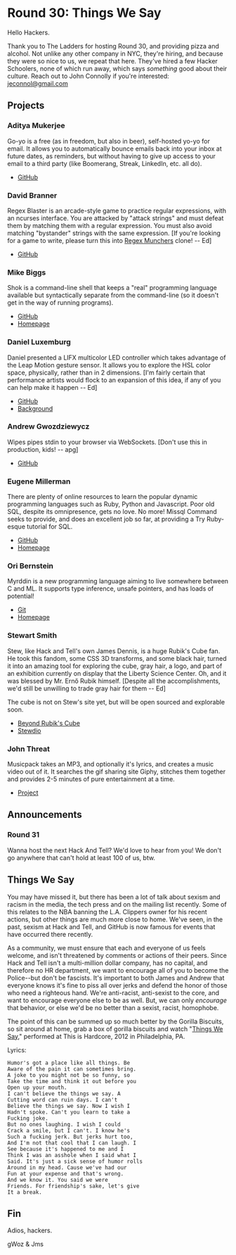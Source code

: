 # Round 30: Things We Say

Hello Hackers.

Thank you to The Ladders for hosting Round 30, and providing pizza and alcohol. Not unlike any other company in NYC, they're hiring, and because they were so nice to us, we repeat that here. They've hired a few Hacker Schoolers, none of which run away, which says *something* good about their culture. Reach out to John Connolly if you're interested: jeconnol@gmail.com

## Projects

### Aditya Mukerjee

Go-yo is a free (as in freedom, but also in beer), self-hosted yo-yo for email. It allows you to automatically bounce emails back into your inbox at future dates, as reminders, but without having to give up access to your email to a third party (like Boomerang, Streak, LinkedIn, etc. all do).

* [GitHub](https://github.com/ChimeraCoder/go-yo)

### David Branner

Regex Blaster is an arcade-style game to practice regular expressions, with an ncurses interface. You are attacked by "attack strings" and must defeat them by matching them with a regular expression. You must also avoid matching "bystander" strings with the same expression. \[If you're looking for a game to write, please turn this into [Regex Munchers](https://en.wikipedia.org/wiki/Number_Munchers) clone! -- Ed\]

* [GitHub](https://github.com/brannerchinese/regex_blaster)

### Mike Biggs

Shok is a command-line shell that keeps a "real" programming language available but syntactically separate from the command-line (so it doesn't get in the way of running programs).

* [GitHub](https://github.com/nfomon/shok)
* [Homepage](http://shok.io/)

### Daniel Luxemburg

Daniel presented a LIFX multicolor LED controller which takes advantage of the Leap Motion gesture sensor. It allows you to explore the HSL color space, physically, rather than in 2 dimensions. \[I'm fairly certain that performance artists would flock to an expansion of this idea, if any of you can help make it happen -- Ed\]

* [GitHub](https://github.com/dluxemburg/leap-lifx)
* [Background](http://dluxemburg.svbtle.com/leaplifx-first-version)

### Andrew Gwozdziewycz

Wipes pipes stdin to your browser via WebSockets. \[Don't use this in production, kids! -- apg\]

* [GitHub](https://github.com/apg/wipes)

### Eugene Millerman

There are plenty of online resources to learn the popular dynamic programming languages such as Ruby, Python and Javascript. Poor old SQL, despite its omnipresence, gets no love. No more! Missql Command seeks to provide, and does an excellent job so far, at providing a Try Ruby-esque tutorial for SQL.

* [GitHub](https://github.com/eugmill/missql-command/)
* [Homepage](http://missqlcommand.com/)

### Ori Bernstein

Myrddin is a new programming language aiming to live somewhere between C and ML. It supports type inference, unsafe pointers, and has loads of potential!

* [Git](http://git.eigenstate.org/ori/mc.git/)
* [Homepage](http://mimir.eigenstate.org/myrddin/)

### Stewart Smith

Stew, like Hack and Tell's own James Dennis, is a huge Rubik's Cube fan. He took this fandom, some CSS 3D transforms, and some black hair, turned it into an amazing tool for exploring the cube, gray hair, a logo, and part of an exhibition currently on display that the Liberty Science Center. Oh, and it was blessed by Mr. Ernő Rubik himself. \[Despite all the accomplishments, we'd still be unwilling to trade gray hair for them -- Ed\]

The cube is not on Stew's site yet, but will be open sourced and explorable soon.

* [Beyond Rubik's Cube](http://brc.lsc.org/)
* [Stewdio](http://stewd.io)

### John Threat

Musicpack takes an MP3, and optionally it's lyrics, and creates a music video out of it. It searches the gif sharing site Giphy, stitches them together and provides 2-5 minutes of pure entertainment at a time.

* [Project](http://flamepack.com/musicpack/)

## Announcements

### Round 31

Wanna host the next Hack And Tell? We'd love to hear from you! We don't go anywhere that can't hold at least 100 of us, btw.

## Things We Say

You may have missed it, but there has been a lot of talk about sexism and racism in the media, the tech press and on the mailing list recently. Some of this relates to the NBA banning the L.A. Clippers owner for his recent actions, but other things are much more close to home. We've seen, in the past, sexism at Hack and Tell, and GitHub is now famous for events that have occurred there recently.

As a community, we must ensure that each and everyone of us feels welcome, and isn't threatened by comments or actions of their peers. Since Hack and Tell isn't a multi-million dollar company, has no capital, and therefore no HR department, we want to encourage all of you to become the Police--but don't be fascists. It's important to both James and Andrew that everyone knows it's fine to piss all over jerks and defend the honor of those who need a righteous hand. We're anti-racist, anti-sexist to the core, and want to encourage everyone else to be as well. But, we can only *encourage* that behavior, or else we'd be no better than a sexist, racist, homophobe.

The point of this can be summed up so much better by the Gorilla Biscuits, so sit around at home, grab a box of gorilla biscuits and watch "[Things We Say](https://www.youtube.com/watch?v=cJ2wYeNHVtk#t=1190)," performed at This is Hardcore, 2012 in Philadelphia, PA.

Lyrics:

    Humor's got a place like all things. Be
    Aware of the pain it can sometimes bring.
    A joke to you might not be so funny, so
    Take the time and think it out before you
    Open up your mouth.
    I can't believe the things we say. A
    Cutting word can ruin days. I can't
    Believe the things we say. Now I wish I
    Hadn't spoke. Can't you learn to take a
    Fucking joke.
    But no ones laughing. I wish I could
    Crack a smile, but I can't. I know he's
    Such a fucking jerk. But jerks hurt too,
    And I'm not that cool that I can laugh. I
    See because it's happened to me and I
    Think I was an asshole when I said what I
    Said. It's just a sick sense of humor rolls
    Around in my head. Cause we've had our
    Fun at your expense and that's wrong.
    And we know it. You said we were
    Friends. For friendship's sake, let's give
    It a break.

## Fin

Adios, hackers.

gWoz & Jms